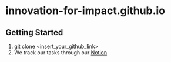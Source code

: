 # innovation-for-impact.github.io

## Getting Started 
1. git clone <insert_your_github_link>
2. We track our tasks through our [Notion](https://www.notion.so/Project-Management-Tasks-Projects-Planning-17705dd9263a80e29ab0f8acaefefcfe?pvs=4)
